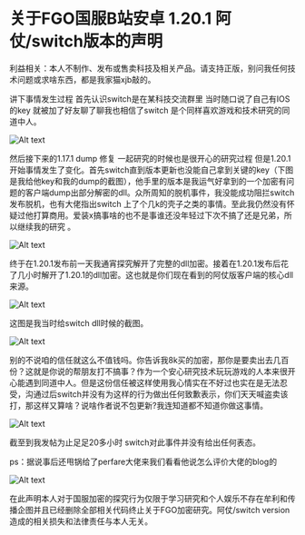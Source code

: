 # 关于FGO国服B站安卓 1.20.1 阿仗/switch版本的声明
利益相关：本人不制作、发布或售卖科技及相关产品。请支持正版，别问我任何技术问题或求啥东西，都是我家猫xjb敲的。

讲下事情发生过程
首先认识switch是在某科技交流群里 当时随口说了自己有IOS的key 就被加了好友聊了聊我也相信了switch 是个同样喜欢游戏和技术研究的同道中人。

![Alt text](https://github.com/MrPlagiarize/SwitchGO/raw/master/img/%E6%88%AA%E5%9B%BE.png)


然后接下来的1.17.1 dump 修复 一起研究的时候也是很开心的研究过程 但是1.20.1开始事情发生了变化。首先switch直到版本更新也没能自己拿到关键的key（下图是我给他key和我的dump的截图），他手里的版本是我运气好拿到的一个加密有问题的客户端dump出部分解密的dll。众所周知的脱机事件，我没能成功阻拦switch发布脱机，也有大佬指出switch 上了个几k的壳子之类的事情。至此我仍然没有怀疑过他打算商用。爱装x搞事啥的也不是事谁还没年轻过下次不搞了还是兄弟，所以继续我的研究 。

![Alt text](https://github.com/MrPlagiarize/SwitchGO/raw/master/img/%E6%88%AA%E5%9B%BE2.png)

终于在1.20.1发布前一天我通宵探究解开了完整的dll加密。接着在1.20.1发布后花了几小时解开了1.20.1的dll加密。这也就是你们现在看到的阿仗版客户端的核心dll来源。
 
![Alt text](https://github.com/MrPlagiarize/SwitchGO/raw/master/img/%E6%88%AA%E5%9B%BE3.png)


这图是我当时给switch dll时候的截图。
 
 ![Alt text](https://github.com/MrPlagiarize/SwitchGO/raw/master/img/%E6%88%AA%E5%9B%BE4.png)


别的不说咱的信任就这么不值钱吗。你告诉我8k买的加密，那你是要卖出去几百份？这就是你说的帮朋友打不搞事？作为一个安心研究技术玩玩游戏的人本来很开心能遇到同道中人。但是这份信任被这样使用我心情实在不好过也实在是无法忍受，沟通过后switch并没有为这样的行为做出任何致歉表示，你们天天喊盗卖该打，那这样又算啥？说啥作者说不包更新?我连知道都不知道你做这事情。
 
![Alt text](https://github.com/MrPlagiarize/SwitchGO/raw/master/img/%E6%88%AA%E5%9B%BE5.png)

 
截至到我发帖为止足足20多小时 switch对此事件并没有给出任何表态。

ps：据说事后还甩锅给了perfare大佬来我们看看他说怎么评价大佬的blog的

![Alt text](https://github.com/MrPlagiarize/SwitchGO/raw/master/img/%E6%88%AA%E5%9B%BE6.png)

在此声明本人对于国服加密的探究行为仅限于学习研究和个人娱乐不存在牟利和传播企图并且已经删除全部相关代码终止关于FGO加密研究。阿仗/switch version造成的相关损失和法律责任与本人无关。

